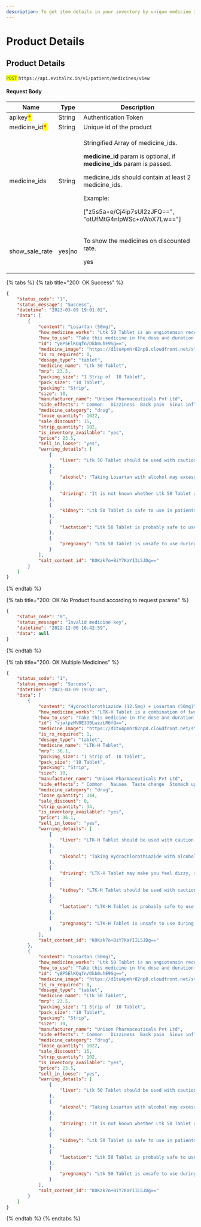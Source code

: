 ```yaml
---
description: To get item details in your inventory by unique medicine Id.
---
```


# Product Details

## Product Details

<mark style="color:green;">`POST`</mark> `https://api.evitalrx.in/v1/patient/medicines/view`

#### Request Body

| Name                                           | Type    | Description                                                                                                                                                                                                                                                                                                     |
| ---------------------------------------------- | ------- | --------------------------------------------------------------------------------------------------------------------------------------------------------------------------------------------------------------------------------------------------------------------------------------------------------------- |
| apikey<mark style="color:red;">\*</mark>       | String  | Authentication Token                                                                                                                                                                                                                                                                                            |
| medicine\_id<mark style="color:red;">\*</mark> | String  | Unique id of the product                                                                                                                                                                                                                                                                                        |
| medicine\_ids                                  | String  | <p>Stringified Array of medicine_ids.</p><p></p><p><strong>medicine_id</strong> param is optional, if <strong>medicine_ids</strong> param is passed.</p><p></p><p>medicine_ids should contain at least 2 medicine_ids.</p><p></p><p>Example:</p><p>["z5s5a+e/Cj4ip7sUl2zJFQ==", "otUfMtG4nIpWSc+oWoX7Lw=="]</p> |
| show\_sale\_rate                               | yes\|no | <p>To show the medicines on discounted rate. </p><p></p><p>yes | price = mrp - discount</p><p></p><p>no | price = mrp</p><p></p><p>Default: no</p>                                                                                                                                                              |

{% tabs %}
{% tab title="200: OK Success" %}
```json
{
    "status_code": "1",
    "status_message": "Success",
    "datetime": "2023-03-09 19:01:02",
    "data": [
        {
            "content": "Losartan (50mg)",
            "how_medicine_works": "Ltk 50 Tablet is an angiotensin receptor blocker (ARB). It relaxes blood vessel by blocking the action of a chemical that usually makes blood vessels tighter. This lowers the blood pressure, allowing the blood to flow more smoothly to different organs and the heart to pump more efficiently.",
            "how_to_use": "Take this medicine in the dose and duration as advised by your doctor. Swallow it as a whole. Do not chew, crush or break it. Ltk 50 Tablet may be taken with or without food, but it is better to take it at a fixed time.",
            "id": "y8P5ElKQqfn/Dkb0uhE9Sg==",
            "medicine_image": "https://d1tu4pmhr82np8.cloudfront.net/storage/medicines/default.jpg",
            "is_rx_required": 0,
            "dosage_type": "tablet",
            "medicine_name": "Ltk 50 Tablet",
            "mrp": 23.5,
            "packing_size": "1 Strip of  10 Tablet",
            "pack_size": "10 Tablet",
            "packing": "Strip",
            "size": 10,
            "manufacturer_name": "Unison Pharmaceuticals Pvt Ltd",
            "side_effects": " Common   Dizziness  Back pain  Sinus inflammation  Increased potassium level in blood  ",
            "medicine_category": "drug",
            "loose_quantity": 1022,
            "sale_discount": 15,
            "strip_quantity": 102,
            "is_inventory_available": "yes",
            "price": 23.5,
            "sell_in_loose": "yes",
            "warning_details": [
                {
                    "liver": "Ltk 50 Tablet should be used with caution in patients with liver disease. Dose adjustment of Ltk 50 Tablet may be needed. Please consult your doctor.<br>Use of Ltk 50 Tablet is not recommended in patients with severe liver disease."
                },
                {
                    "alcohol": "Taking Losartan with alcohol may excessively lower the blood pressure."
                },
                {
                    "driving": "It is not known whether Ltk 50 Tablet alters the ability to drive. Do not drive if you experience any symptoms that affect your ability to concentrate and react."
                },
                {
                    "kidney": "Ltk 50 Tablet is safe to use in patients with kidney disease. No dose adjustment of Ltk 50 Tablet is recommended.<br>However, talk to your doctor if you have any underlying kidney disease. Regular monitoring of blood pressure is recommended for better dose adjustment."
                },
                {
                    "lactation": "Ltk 50 Tablet is probably safe to use during lactation.  Limited human data suggests that the drug does not represent a significant risk to the baby."
                },
                {
                    "pregnancy": "Ltk 50 Tablet is unsafe to use during pregnancy.<br>There is positive evidence of human fetal risk, but the benefits from use in pregnant women may be acceptable despite the risk, for example in life-threatening situations. Please consult your doctor."
                }
            ],
            "salt_content_id": "KOKzk7o+BiY7KaYIIL5JDg=="
        }
    ]
}
```
{% endtab %}

{% tab title="200: OK No Product found according to request params" %}
```json
{
    "status_code": "0",
    "status_message": "Invalid medicine key",
    "datetime": "2022-12-06 16:42:59",
    "data": null
}
```
{% endtab %}

{% tab title="200: OK Multiple Medicines" %}
```json
{
    "status_code": "1",
    "status_message": "Success",
    "datetime": "2023-03-09 19:02:40",
    "data": [
        {
            "content": "Hydrochlorothiazide (12.5mg) + Losartan (50mg)",
            "how_medicine_works": "LTK-H Tablet is a combination of two medicines: Losartan and Hydrochlorothiazide, which lowers the blood pressure effectively. Losartan is an angiotensin receptor blocker (ARB). It works by blocking the hormone angiotensin thereby relaxing blood vessels. This allows the blood to flow more smoothly and the heart to pump more efficiently. Hydrochlorothiazide is a diuretic that removes extra water and certain electrolytes from the body. Over time it also relaxes blood vessels and improves blood flow.",
            "how_to_use": "Take this medicine in the dose and duration as advised by your doctor. Swallow it as a whole. Do not chew, crush or break it. LTK-H Tablet may be taken with or without food, but it is better to take it at a fixed time.",
            "id": "vjalpzMV0E33BLwzzLR6fQ==",
            "medicine_image": "https://d1tu4pmhr82np8.cloudfront.net/storage/medicines/default.jpg",
            "is_rx_required": 1,
            "dosage_type": "tablet",
            "medicine_name": "LTK-H Tablet",
            "mrp": 36.1,
            "packing_size": "1 Strip of  10 Tablet",
            "pack_size": "10 Tablet",
            "packing": "Strip",
            "size": 10,
            "manufacturer_name": "Unison Pharmaceuticals Pvt Ltd",
            "side_effects": " Common   Nausea  Taste change  Stomach upset  Diarrhea  Headache  Dizziness  Weakness  Decreased blood pressure  Increased blood uric acid  Increased blood lipid level  Glucose intolerance  Electrolyte imbalance  ",
            "medicine_category": "drug",
            "loose_quantity": 344,
            "sale_discount": 0,
            "strip_quantity": 34,
            "is_inventory_available": "yes",
            "price": 36.1,
            "sell_in_loose": "yes",
            "warning_details": [
                {
                    "liver": "LTK-H Tablet should be used with caution in patients with liver disease. Dose adjustment of LTK-H Tablet may be needed. Please consult your doctor."
                },
                {
                    "alcohol": "Taking Hydrochlorothiazide with alcohol may have additive effects in lowering blood pressure. You may experience headache, dizziness, lightheadedness, fainting, and/or changes in pulse or heart rate."
                },
                {
                    "driving": "LTK-H Tablet may make you feel dizzy, sleepy, tired, or decrease alertness. If this happens, do not drive."
                },
                {
                    "kidney": "LTK-H Tablet should be used with caution in patients with severe kidney disease. Dose adjustment of LTK-H Tablet may be needed. Please consult your doctor.<br>Use of LTK-H Tablet is not recommended in patients with severe kidney disease."
                },
                {
                    "lactation": "LTK-H Tablet is probably safe to use during lactation.  Limited human data suggests that the drug does not represent a significant risk to the baby."
                },
                {
                    "pregnancy": "LTK-H Tablet is unsafe to use during pregnancy.<br>There is positive evidence of human fetal risk, but the benefits from use in pregnant women may be acceptable despite the risk, for example in life-threatening situations. Please consult your doctor."
                }
            ],
            "salt_content_id": "KOKzk7o+BiY7KaYIIL5JDg=="
        },
        {
            "content": "Losartan (50mg)",
            "how_medicine_works": "Ltk 50 Tablet is an angiotensin receptor blocker (ARB). It relaxes blood vessel by blocking the action of a chemical that usually makes blood vessels tighter. This lowers the blood pressure, allowing the blood to flow more smoothly to different organs and the heart to pump more efficiently.",
            "how_to_use": "Take this medicine in the dose and duration as advised by your doctor. Swallow it as a whole. Do not chew, crush or break it. Ltk 50 Tablet may be taken with or without food, but it is better to take it at a fixed time.",
            "id": "y8P5ElKQqfn/Dkb0uhE9Sg==",
            "medicine_image": "https://d1tu4pmhr82np8.cloudfront.net/storage/medicines/default.jpg",
            "is_rx_required": 0,
            "dosage_type": "tablet",
            "medicine_name": "Ltk 50 Tablet",
            "mrp": 23.5,
            "packing_size": "1 Strip of  10 Tablet",
            "pack_size": "10 Tablet",
            "packing": "Strip",
            "size": 10,
            "manufacturer_name": "Unison Pharmaceuticals Pvt Ltd",
            "side_effects": " Common   Dizziness  Back pain  Sinus inflammation  Increased potassium level in blood  ",
            "medicine_category": "drug",
            "loose_quantity": 1022,
            "sale_discount": 15,
            "strip_quantity": 102,
            "is_inventory_available": "yes",
            "price": 23.5,
            "sell_in_loose": "yes",
            "warning_details": [
                {
                    "liver": "Ltk 50 Tablet should be used with caution in patients with liver disease. Dose adjustment of Ltk 50 Tablet may be needed. Please consult your doctor.<br>Use of Ltk 50 Tablet is not recommended in patients with severe liver disease."
                },
                {
                    "alcohol": "Taking Losartan with alcohol may excessively lower the blood pressure."
                },
                {
                    "driving": "It is not known whether Ltk 50 Tablet alters the ability to drive. Do not drive if you experience any symptoms that affect your ability to concentrate and react."
                },
                {
                    "kidney": "Ltk 50 Tablet is safe to use in patients with kidney disease. No dose adjustment of Ltk 50 Tablet is recommended.<br>However, talk to your doctor if you have any underlying kidney disease. Regular monitoring of blood pressure is recommended for better dose adjustment."
                },
                {
                    "lactation": "Ltk 50 Tablet is probably safe to use during lactation.  Limited human data suggests that the drug does not represent a significant risk to the baby."
                },
                {
                    "pregnancy": "Ltk 50 Tablet is unsafe to use during pregnancy.<br>There is positive evidence of human fetal risk, but the benefits from use in pregnant women may be acceptable despite the risk, for example in life-threatening situations. Please consult your doctor."
                }
            ],
            "salt_content_id": "KOKzk7o+BiY7KaYIIL5JDg=="
        }
    ]
}
```
{% endtab %}
{% endtabs %}
